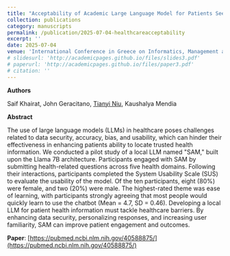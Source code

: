 ```yaml
---
title: "Acceptability of Academic Large Language Model for Patients Seeking Health Information"
collection: publications
category: manuscripts
permalink: /publication/2025-07-04-healthcareacceptability
excerpt: ''
date: 2025-07-04
venue: 'International Conference in Greece on Informatics, Management and Technology in Healthcare 2025'
# slidesurl: 'http://academicpages.github.io/files/slides3.pdf'
# paperurl: 'http://academicpages.github.io/files/paper3.pdf'
# citation: ''
---
```


**Authors**

Saif Khairat, John Geracitano, <u>Tianyi Niu</u>, Kaushalya Mendia

**Abstract**

The use of large language models (LLMs) in healthcare poses challenges related to data security, accuracy, bias, and usability, which can hinder their effectiveness in enhancing patients ability to locate trusted health information. We conducted a pilot study of a local LLM named "SAM," built upon the Llama 7B architecture. Participants engaged with SAM by submitting health-related questions across five health domains. Following their interactions, participants completed the System Usability Scale (SUS) to evaluate the usability of the model. Of the ten participants, eight (80%) were female, and two (20%) were male. The highest-rated theme was ease of learning, with participants strongly agreeing that most people would quickly learn to use the chatbot (Mean = 4.7, SD = 0.46). Developing a local LLM for patient health information must tackle healthcare barriers. By enhancing data security, personalizing responses, and increasing user familiarity, SAM can improve patient engagement and outcomes.

**Paper**: [https://pubmed.ncbi.nlm.nih.gov/40588875/](https://pubmed.ncbi.nlm.nih.gov/40588875/)